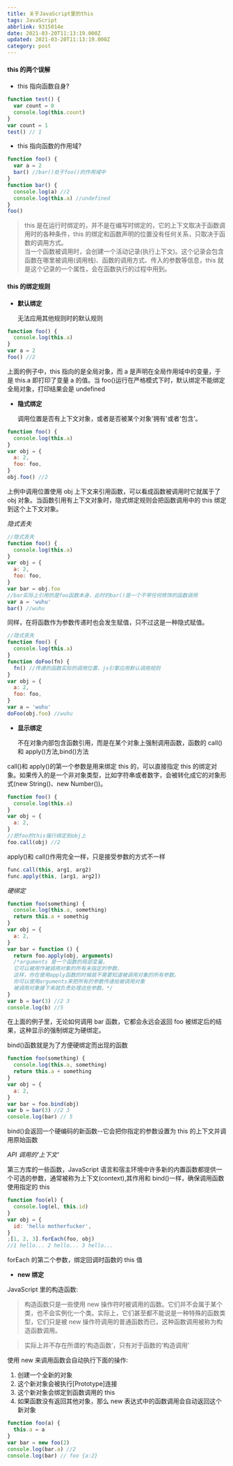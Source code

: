 ```yaml
---
title: 关于JavaScript里的this
tags: JavaScript
abbrlink: 9315014e
date: 2021-03-20T11:13:19.000Z
updated: 2021-03-20T11:13:19.000Z
category: post
---
```


#### this 的两个误解

- this 指向函数自身?

```javascript
function test() {
  var count = 0
  console.log(this.count)
}
var count = 1
test() // 1
```

- this 指向函数的作用域?

```javascript
function foo() {
  var a = 2
  bar() //bar()处于foo()的作用域中
}
function bar() {
  console.log(a) //2
  console.log(this.a) //undefined
}
foo()
```

<!-- more -->

> this 是在运行时绑定的，并不是在编写时绑定的，它的上下文取决于函数调用时的各种条件，this 的绑定和函数声明的位置没有任何关系，只取决于函数的调用方式。  
> 当一个函数被调用时，会创建一个活动记录(执行上下文)。这个记录会包含函数在哪里被调用(调用栈)、函数的调用方式、传入的参数等信息，this 就是这个记录的一个属性，会在函数执行的过程中用到。

#### this 的绑定规则

- **默认绑定**

  无法应用其他规则时的默认规则

```javascript
function foo() {
  console.log(this.a)
}
var a = 2
foo() //2
```

上面的例子中，this 指向的是全局对象，而 a 是声明在全局作用域中的变量，于是 this.a 即打印了变量 a 的值。当 foo()运行在严格模式下时，默认绑定不能绑定全局对象，打印结果会是 undefined

- **隐式绑定**

  调用位置是否有上下文对象，或者是否被某个对象'拥有'或者'包含'。

```javascript
function foo() {
  console.log(this.a)
}
var obj = {
  a: 2,
  foo: foo,
}
obj.foo() //2
```

上例中调用位置使用 obj 上下文来引用函数，可以看成函数被调用时它就属于了 obj 对象。当函数引用有上下文对象时，隐式绑定规则会把函数调用中的 this 绑定到这个上下文对象。

_隐式丢失_

```javascript
//隐式丢失
function foo() {
  console.log(this.a)
}
var obj = {
  a: 2,
  foo: foo,
}
var bar = obj.foo
//bar实际上引用的是foo函数本身，此时的bar()是一个不带任何修饰的函数调用
var a = 'wuhu'
bar() //wuhu
```

同样，在将函数作为参数传递时也会发生赋值，只不过这是一种隐式赋值。

```javascript
//隐式丢失
function foo() {
  console.log(this.a)
}
function doFoo(fn) {
  fn() //传递的函数实际的调用位置，js引擎应用默认调用规则
}
var obj = {
  a: 2,
  foo: foo,
}
var a = 'wuhu'
doFoo(obj.foo) //wuhu
```

- **显示绑定**

  不在对象内部包含函数引用，而是在某个对象上强制调用函数，函数的 call()和 apply()方法,bind()方法

call()和 apply()的第一个参数是用来绑定 this 的，可以直接指定 this 的绑定对象。如果传入的是一个非对象类型，比如字符串或者数字，会被转化成它的对象形式(new String()、new Number())。

```javascript
function foo() {
  console.log(this.a)
}
var obj = {
  a: 2,
}
//把foo的this强行绑定到obj上
foo.call(obj) //2
```

apply()和 call()作用完全一样，只是接受参数的方式不一样

```javascript
func.call(this, arg1, arg2)
func.apply(this, [arg1, arg2])
```

_硬绑定_

```javascript
function foo(something) {
  console.log(this.a, something)
  return this.a + somethig
}
var obj = {
  a: 2,
}
var bar = function () {
  return foo.apply(obj, arguments)
  /*arguments 是一个函数的局部变量。
  它可以被用作被调用对象的所有未指定的参数。
  这样，你在使用apply函数的时候就不需要知道被调用对象的所有参数。
  你可以使用arguments来把所有的参数传递给被调用对象
  被调用对象接下来就负责处理这些参数。*/
}
var b = bar(3) //2 3
console.log(b) //5
```

在上面的例子里，无论如何调用 bar 函数，它都会永远会返回 foo 被绑定后的结果，这种显示的强制绑定为硬绑定。

bind()函数就是为了方便硬绑定而出现的函数

```javascript
function foo(something) {
  console.log(this.a, something)
  return this.a + something
}
var obj = {
  a: 2,
}
var bar = foo.bind(obj)
var b = bar(3) //2 3
console.log(bar) // 5
```

bind()会返回一个硬编码的新函数--它会把你指定的参数设置为 this 的上下文并调用原始函数

_API 调用的'上下文'_

第三方库的一些函数，JavaScript 语言和宿主环境中许多新的内置函数都提供一个可选的参数，通常被称为上下文(context),其作用和 bind()一样，确保调用函数使用指定的 this

```javascript
function foo(el) {
  console.log(el, this.id)
}
var obj = {
  id: 'hello motherfucker',
}
;[1, 2, 3].forEach(foo, obj)
//1 hello... 2 hello... 3 hello...
```

forEach 的第二个参数，绑定回调时函数的 this 值

- **new 绑定**

JavaScript 里的构造函数:

> 构造函数只是一些使用 new 操作符时被调用的函数。它们并不会属于某个类，也不会实例化一个类。实际上，它们甚至都不能说是一种特殊的函数类型，它们只是被 new 操作符调用的普通函数而已，这种函数调用被称为构造函数调用。

> 实际上并不存在所谓的‘构造函数’，只有对于函数的‘构造调用’

使用 new 来调用函数会自动执行下面的操作:

1. 创建一个全新的对象
2. 这个新对象会被执行[Prototype]连接
3. 这个新对象会绑定到函数调用的 this
4. 如果函数没有返回其他对象，那么 new 表达式中的函数调用会自动返回这个新对象

```javascript
function foo(a) {
  this.a = a
}
var bar = new foo(2)
console.log(bar.a) //2
console.log(bar) // foo {a:2}
```
